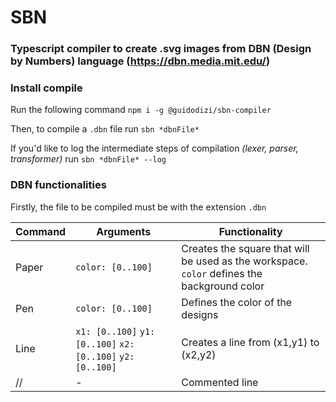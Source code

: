 # SBN
### Typescript compiler to create .svg images from DBN (Design by Numbers) language (https://dbn.media.mit.edu/)

### Install compile
Run the following command `npm i -g @guidodizi/sbn-compiler`

Then, to compile a `.dbn` file run  `sbn *dbnFile*`

If you'd like to log the intermediate steps of compilation *(lexer, parser, transformer)* run `sbn *dbnFile* --log`


### DBN functionalities

Firstly, the file to be compiled must be with the extension `.dbn`


| Command | Arguments | Functionality  |
| --- | ---- | ----- |
| Paper | `color: [0..100]` | Creates the square that will be used as the workspace. `color` defines the background color |
| Pen | `color: [0..100]` | Defines the color of the designs |
| Line | `x1: [0..100]` `y1: [0..100]` `x2: [0..100]` `y2: [0..100]` | Creates a line from (x1,y1) to (x2,y2)|
| // | - | Commented line|
